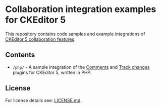 # Collaboration integration examples for CKEditor 5

This repository contains code samples and example integrations of [CKEditor 5 collaboration features](https://ckeditor.com/docs/ckeditor5/latest/features/collaboration/collaboration.html).

## Contents

 * `/php/` - A sample integration of the [Comments](https://ckeditor.com/docs/ckeditor5/latest/features/collaboration/comments/comments.html)
and [Track changes](https://ckeditor.com/docs/ckeditor5/latest/features/collaboration/track-changes/track-changes.html) plugins for CKEditor 5, written in PHP.

License
-------
For license details see: [LICENSE.md](https://github.com/cksource/ckeditor5-collaboration-samples/blob/master/LICENSE.md).
